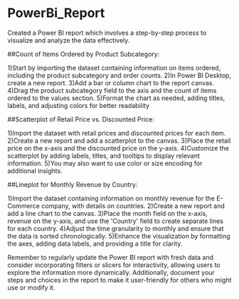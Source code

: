 # PowerBi_Report
Created a Power BI report which involves a step-by-step process to visualize and analyze the data effectively.

##Count of Items Ordered by Product Subcategory:

1)Start by importing the dataset containing information on items ordered, including the product subcategory and order counts.
2)In Power BI Desktop, create a new report.
3)Add a bar or column chart to the report canvas.
4)Drag the product subcategory field to the axis and the count of items ordered to the values section.
5)Format the chart as needed, adding titles, labels, and adjusting colors for better readability

##Scatterplot of Retail Price vs. Discounted Price:

1)Import the dataset with retail prices and discounted prices for each item.
2)Create a new report and add a scatterplot to the canvas.
3)Place the retail price on the x-axis and the discounted price on the y-axis.
4)Customize the scatterplot by adding labels, titles, and tooltips to display relevant information.
5)You may also want to use color or size encoding for additional insights.

##Lineplot for Monthly Revenue by Country:

1)Import the dataset containing information on monthly revenue for the E-Commerce company, with details on countries.
2)Create a new report and add a line chart to the canvas.
3)Place the month field on the x-axis, revenue on the y-axis, and use the 'Country' field to create separate lines for each country.
4)Adjust the time granularity to monthly and ensure that the data is sorted chronologically.
5)Enhance the visualization by formatting the axes, adding data labels, and providing a title for clarity.


Remember to regularly update the Power BI report with fresh data and consider incorporating filters or slicers for interactivity, allowing users to explore the information more dynamically. Additionally, document your steps and choices in the report to make it user-friendly for others who might use or modify it.
